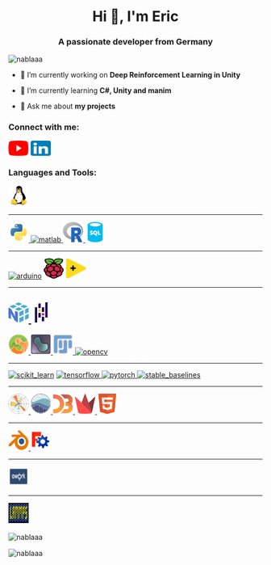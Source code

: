 <h1 align="center">Hi 👋, I'm Eric</h1>
<h3 align="center">A passionate developer from Germany</h3>

<p align="left"> <img src="https://komarev.com/ghpvc/?username=nablaaa&label=Profile%20views&color=0e75b6&style=flat" alt="nablaaa" /> </p>

- 🔭 I’m currently working on **Deep Reinforcement Learning in Unity**

- 🌱 I’m currently learning **C#, Unity and manim**

- 💬 Ask me about **my projects**

<h3 align="left">Connect with me:</h3>
<p align="left">
<a href="https://www.youtube.com/channel/UC4IpRWxs98j-Veit9gI-bhw" target="blank"><img align="center" src="media/logos/YouTube_icon.svg" alt="https://www.youtube.com/channel/UC4IpRWxs98j-Veit9gI-bhw" height="30" width="40" /></a>
<a href="https://linkedin.com/in/eric-schmidt-nablaaa/" target="blank"><img align="center" src="media/logos/LinkedIn_icon.svg" alt="https://www.linkedin.com/in/eric-schmidt-nablaaa/" height="30" width="40" /></a>
</p>
<h3 align="left">Languages and Tools:</h3>
<p align="left"> 

<a href="https://www.linux.org/" target="_blank" rel="noreferrer"> <img src="https://raw.githubusercontent.com/devicons/devicon/master/icons/linux/linux-original.svg" alt="linux" width="40" height="40"/> </a> 

---
<a href="https://www.python.org" target="_blank" rel="noreferrer"> <img src="https://raw.githubusercontent.com/devicons/devicon/master/icons/python/python-original.svg" alt="python" width="40" height="40"/> </a>
<a href="https://www.mathworks.com/" target="_blank" rel="noreferrer"> <img src="https://upload.wikimedia.org/wikipedia/commons/2/21/Matlab_Logo.png" alt="matlab" width="40" height="40"/> </a>
<a href="https://www.r-project.org/" target="_blank" rel="noreferrer"> 
  <img src="media/logos/R-project.svg" alt="r-project" width="40" height="40"/> 
</a>
<a href="https://de.wikipedia.org/wiki/SQL" target="_blank" rel="noreferrer">
  <img src="media/logos/sql.svg" alt="sql" width="40" height="40"/> 
</a>

---
<a href="https://www.arduino.cc/" target="_blank" rel="noreferrer"> <img src="https://cdn.worldvectorlogo.com/logos/arduino-1.svg" alt="arduino" width="40" height="40"/></a>
<a href="https://www.raspberrypi.com/" target="_blank" rel="noreferrer"> <img src="media/logos/raspberrypi.png" alt="arduino" width="40" height="40"/></a>
<a href="https://www.ni.com/de/shop/labview.html?cid=PSEA-7013q000001fLK5AAM-CONS-GOGSE_160050343566&utm_keyword=labview&s_kwcid=AL!6304!3!697344666672!b!!g!!labview&gad_source=1&gclid=CjwKCAjwl6-3BhBWEiwApN6_kv0lZogxObc8W8BPTvB9znDGyB_Y3VtT4hfgTcKtqSMf8XmuYAgzThoCHAUQAvD_BwE" target="_blank" rel="noreferrer"> 
  <img src="media/logos/labview.svg" alt="labview" width="40" height="40"/> 
</a>

---
<a href="https://numpy.org//" target="_blank" rel="noreferrer"> <img src="media/logos/numpy.svg" alt="opencv" width="40" height="40"/> </a> 
<a href="https://pandas.pydata.org/" target="_blank" rel="noreferrer"> <img src="https://raw.githubusercontent.com/devicons/devicon/2ae2a900d2f041da66e950e4d48052658d850630/icons/pandas/pandas-original.svg" alt="pandas" width="40" height="40"/> </a>
---
<a href="https://scikit-image.org/" target="_blank" rel="noreferrer"> 
  <img src="media/logos/scikit-image.png" alt="scikit-image" width="40" height="40"/> 
</a>
<a href="https://napari.org/stable/" target="_blank" rel="noreferrer"> 
  <img src="media/logos/napari.png" alt="napari" width="40" height="40"/> 
</a>
<a href="https://imagej.net/software/fiji/" target="_blank" rel="noreferrer"> 
  <img src="media/logos/fiji.svg" alt="fiji" width="40" height="40"/> 
</a>
<a href="https://opencv.org/" target="_blank" rel="noreferrer"> <img src="https://www.vectorlogo.zone/logos/opencv/opencv-icon.svg" alt="opencv" width="40" height="40"/> </a> 

---
<a href="https://scikit-learn.org/" target="_blank" rel="noreferrer"> <img src="https://upload.wikimedia.org/wikipedia/commons/0/05/Scikit_learn_logo_small.svg" alt="scikit_learn" width="40" height="40"/></a>
<a href="https://www.tensorflow.org" target="_blank" rel="noreferrer"> <img src="https://www.vectorlogo.zone/logos/tensorflow/tensorflow-icon.svg" alt="tensorflow" width="40" height="40"/> </a>
<a href="https://pytorch.org/" target="_blank" rel="noreferrer"> <img src="https://www.vectorlogo.zone/logos/pytorch/pytorch-icon.svg" alt="pytorch" width="40" height="40"/> </a> 
<a href="https://stable-baselines.readthedocs.io/en/master/" target="_blank" rel="noreferrer"> <img src="https://stable-baselines.readthedocs.io/en/master/_static/logo.png" alt="stable_baselines" width="40" height="40"/> </a> 




---
<a href="https://matplotlib.org/" target="_blank" rel="noreferrer"> 
  <img src="media/logos/matplotlib.svg" alt="matplotlib" width="40" height="40"/> 
</a> 
<a href="https://seaborn.pydata.org/" target="_blank" rel="noreferrer"> <img src="media/logos/seaborn.svg" alt="opencv" width="40" height="40"/> </a>
<a href="https://d3js.org/" target="_blank" rel="noreferrer"> <img src="https://raw.githubusercontent.com/devicons/devicon/master/icons/d3js/d3js-original.svg" alt="d3js" width="40" height="40"/> </a>
<a href="https://streamlit.io/" target="_blank" rel="noreferrer"> 
  <img src="media/logos/streamlit.svg" alt="streamlit" width="40" height="40"/> 
</a>
<a href="https://de.wikipedia.org/wiki/Hypertext_Markup_Language" target="_blank" rel="noreferrer"> 
  <img src="media/logos/html.svg" alt="html" width="40" height="40"/> </a>

---
<a href="https://www.blender.org/" target="_blank" rel="noreferrer"> 
  <img src="media/logos/blender.svg" alt="blender" width="40" height="40"/> 
</a>
<a href="https://www.freecad.org/index.php?lang=de" target="_blank" rel="noreferrer"> 
  <img src="media/logos/FreeCAD.svg" alt="FreeCAD" width="40" height="40"/> 
</a>

---
<a href="https://www.awork.com/de" target="_blank" rel="noreferrer"> 
  <img src="media/logos/awork.svg" alt="awork" width="40" height="40"/> 
</a>

---
<a href="https://www.lammps.org/#nogo" target="_blank" rel="noreferrer"> 
  <img src="media/logos/lammps.png" alt="lammps" width="40" height="40"/> 
</a>

</p>

<p><img align="center" src="https://github-readme-stats.vercel.app/api/top-langs?username=nablaaa&show_icons=true&locale=en&layout=compact" alt="nablaaa" /></p>

<p><img align="center" src="https://github-readme-streak-stats.herokuapp.com/?user=nablaaa" alt="nablaaa" /></p>
